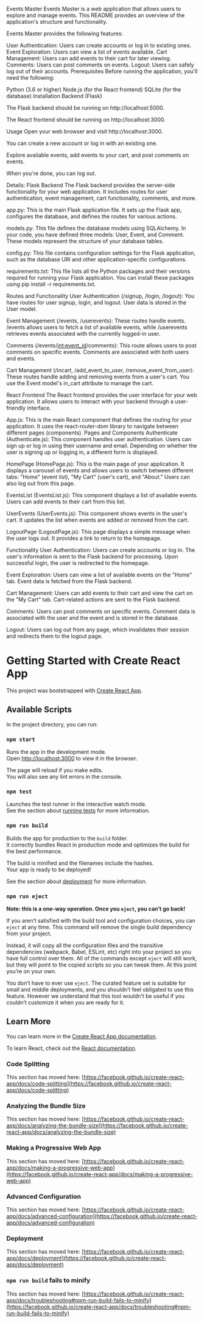 Events Master
Events Master is a web application that allows users to explore and manage events. This README provides an overview of the application's structure and functionality.

Events Master provides the following features:

User Authentication: Users can create accounts or log in to existing ones.
Event Exploration: Users can view a list of events available.
Cart Management: Users can add events to their cart for later viewing.
Comments: Users can post comments on events.
Logout: Users can safely log out of their accounts.
Prerequisites
Before running the application, you'll need the following:

Python (3.6 or higher)
Node.js (for the React frontend)
SQLite (for the database)
Installation
Backend (Flask)

The Flask backend should be running on http://localhost:5000.

The React frontend should be running on http://localhost:3000.

Usage
Open your web browser and visit http://localhost:3000.

You can create a new account or log in with an existing one.

Explore available events, add events to your cart, and post comments on events.

When you're done, you can log out.

Details:
Flask Backend
The Flask backend provides the server-side functionality for your web application. It includes routes for user authentication, event management, cart functionality, comments, and more.

app.py: This is the main Flask application file. It sets up the Flask app, configures the database, and defines the routes for various actions.

models.py: This file defines the database models using SQLAlchemy. In your code, you have defined three models: User, Event, and Comment. These models represent the structure of your database tables.

config.py: This file contains configuration settings for the Flask application, such as the database URI and other application-specific configurations.

requirements.txt: This file lists all the Python packages and their versions required for running your Flask application. You can install these packages using pip install -r requirements.txt.

Routes and Functionality
User Authentication (/signup, /login, /logout): You have routes for user signup, login, and logout. User data is stored in the User model.

Event Management (/events, /userevents): These routes handle events. /events allows users to fetch a list of available events, while /userevents retrieves events associated with the currently logged-in user.

Comments (/events/<int:event_id>/comments): This route allows users to post comments on specific events. Comments are associated with both users and events.

Cart Management (/incart, /add_event_to_user, /remove_event_from_user): These routes handle adding and removing events from a user's cart. You use the Event model's in_cart attribute to manage the cart.

React Frontend
The React frontend provides the user interface for your web application. It allows users to interact with your backend through a user-friendly interface.

App.js: This is the main React component that defines the routing for your application. It uses the react-router-dom library to navigate between different pages (components).
Pages and Components
Authenticate (Authenticate.js): This component handles user authentication. Users can sign up or log in using their username and email. Depending on whether the user is signing up or logging in, a different form is displayed.

HomePage (HomePage.js): This is the main page of your application. It displays a carousel of events and allows users to switch between different tabs: "Home" (event list), "My Cart" (user's cart), and "About." Users can also log out from this page.

EventsList (EventsList.js): This component displays a list of available events. Users can add events to their cart from this list.

UserEvents (UserEvents.js): This component shows events in the user's cart. It updates the list when events are added or removed from the cart.

LogoutPage (LogoutPage.js): This page displays a simple message when the user logs out. It provides a link to return to the homepage.

Functionality
User Authentication: Users can create accounts or log in. The user's information is sent to the Flask backend for processing. Upon successful login, the user is redirected to the homepage.

Event Exploration: Users can view a list of available events on the "Home" tab. Event data is fetched from the Flask backend.

Cart Management: Users can add events to their cart and view the cart on the "My Cart" tab. Cart-related actions are sent to the Flask backend.

Comments: Users can post comments on specific events. Comment data is associated with the user and the event and is stored in the database.

Logout: Users can log out from any page, which invalidates their session and redirects them to the logout page.

# Getting Started with Create React App

This project was bootstrapped with [Create React App](https://github.com/facebook/create-react-app).

## Available Scripts

In the project directory, you can run:

### `npm start`

Runs the app in the development mode.\
Open [http://localhost:3000](http://localhost:3000) to view it in the browser.

The page will reload if you make edits.\
You will also see any lint errors in the console.

### `npm test`

Launches the test runner in the interactive watch mode.\
See the section about [running tests](https://facebook.github.io/create-react-app/docs/running-tests) for more information.

### `npm run build`

Builds the app for production to the `build` folder.\
It correctly bundles React in production mode and optimizes the build for the best performance.

The build is minified and the filenames include the hashes.\
Your app is ready to be deployed!

See the section about [deployment](https://facebook.github.io/create-react-app/docs/deployment) for more information.

### `npm run eject`

**Note: this is a one-way operation. Once you `eject`, you can’t go back!**

If you aren’t satisfied with the build tool and configuration choices, you can `eject` at any time. This command will remove the single build dependency from your project.

Instead, it will copy all the configuration files and the transitive dependencies (webpack, Babel, ESLint, etc) right into your project so you have full control over them. All of the commands except `eject` will still work, but they will point to the copied scripts so you can tweak them. At this point you’re on your own.

You don’t have to ever use `eject`. The curated feature set is suitable for small and middle deployments, and you shouldn’t feel obligated to use this feature. However we understand that this tool wouldn’t be useful if you couldn’t customize it when you are ready for it.

## Learn More

You can learn more in the [Create React App documentation](https://facebook.github.io/create-react-app/docs/getting-started).

To learn React, check out the [React documentation](https://reactjs.org/).

### Code Splitting

This section has moved here: [https://facebook.github.io/create-react-app/docs/code-splitting](https://facebook.github.io/create-react-app/docs/code-splitting)

### Analyzing the Bundle Size

This section has moved here: [https://facebook.github.io/create-react-app/docs/analyzing-the-bundle-size](https://facebook.github.io/create-react-app/docs/analyzing-the-bundle-size)

### Making a Progressive Web App

This section has moved here: [https://facebook.github.io/create-react-app/docs/making-a-progressive-web-app](https://facebook.github.io/create-react-app/docs/making-a-progressive-web-app)

### Advanced Configuration

This section has moved here: [https://facebook.github.io/create-react-app/docs/advanced-configuration](https://facebook.github.io/create-react-app/docs/advanced-configuration)

### Deployment

This section has moved here: [https://facebook.github.io/create-react-app/docs/deployment](https://facebook.github.io/create-react-app/docs/deployment)

### `npm run build` fails to minify

This section has moved here: [https://facebook.github.io/create-react-app/docs/troubleshooting#npm-run-build-fails-to-minify](https://facebook.github.io/create-react-app/docs/troubleshooting#npm-run-build-fails-to-minify)

